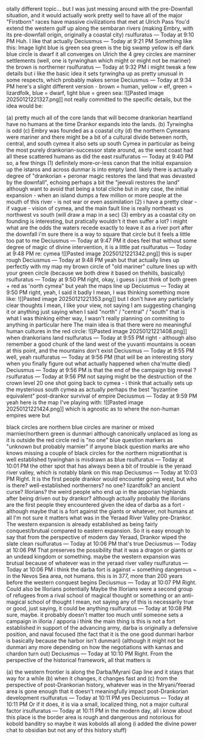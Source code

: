otally different topic... but I was just messing around with the pre-Downfall situation, and it would actually work pretty well to have all of the major "Firstborn" races have massive civilizations that met at Ulrich Pass
You'd extend the western gulf up along the sembaran rivers (making Embry, with its pre-downfall origin, originally a coastal city)
rsulfuratus — Today at 9:10 PM
Huh. I like that actually
Deciusmus — Today at 9:21 PM
Something like this:
Image
light blue is green sea
green is the big swamp
yellow is elf
dark blue circle is dwarf
it all converges on Ulrich
the 4 grey circles are marniner settlements (well, one is tyrwinghan which might or might not be mariner)
the brown is northerner
rsulfuratus — Today at 9:32 PM
i might tweak a few details but i like the basic idea
it sets tyrwingha up as pretty unusual in some respects, which probably makes sense
Deciusmus — Today at 9:34 PM
here's a slight different version - brown = human, yellow = elf, green = lizardfolk, blue = dwarf, light blue = green sea:
![[Pasted image 20250121221327.png]]
not really committed to the specific details, but the idea would be:

(a) pretty much all of the core lands that will become drankorian heartland have no humans at the time Drankor expands into the lands. 
(b) Tyrwingha is odd
(c) Embry was founded as a coastal city
(d) the northern Cymeans were mariner and there might be a bit of a cultural divide between north, central, and south cymea
it also sets up south Cymea in particular as being the most purely drankorian-successor state around, as the west coast had all these scattered humans as did the east
rsulfuratus — Today at 9:40 PM
so, a few things
(1) definitely more-or-less canon that the initial expansion up the istaros and across dunmar is into empty land. likely there is actually a degree of "drankorian + peronar magic restores the land that was devasted by the downfall", echoing perhaps a bit the "jeevali restores the land" although want to avoid that being a total cliche
but in any case, the initial expansion - when an island dumps a few million or more people at the mouth of this river - is not war or even assimilation
(2) i have a pretty clear - if vague - vision of cymea, and the main fault line is really northeast vs northwest vs south (will draw a map in a sec)
(3) embry as a coastal city on founding is interesting, but pratically wouldn't it then suffer a lot? i might what are the odds the waters recede exactly to leave it as a river port after the downfall
i'm sure there is a way to square that circle but it feels a little too pat to me
Deciusmus — Today at 9:47 PM
it does feel that without some degree of magic of divine intervention, it is a little pat
rsulfuratus — Today at 9:48 PM
re: cymea
![[Pasted image 20250121221342.png]]
this is super rough
Deciusmus — Today at 9:48 PM
yeah but that actually lines up perfectly with my map
my brown circle of "old mariner" culture lines up with your green circle
(because we both drew it based on thehills, basically)
rsulfuratus — Today at 9:50 PM
right, okay, i guess i just think of both green + red as 'north cymea" but yeah the maps line up
Deciusmus — Today at 9:50 PM
right, yeah, I said it badly
I mean, I was thinking something more like:
![[Pasted image 20250121221353.png]]
but I don't have any particlarly clear thoughts
I mean, I like your view, not saying I am suggesting changing it or anything
just saying when I said "north" / "central" / "south" that is what I was thinking
either way, I wasn't really planning on commiting to anything in particular here
The main idea is that there were no meaningful human cultures in the red circle:
![[Pasted image 20250121221408.png]]
when drankorians land
rsulfuratus — Today at 9:55 PM
right - although also remember a good chunk of the land west of the yuvanti mountains is ocean at this point, and the mountains don't exist
Deciusmus — Today at 9:55 PM
well, yeah
rsulfuratus — Today at 9:56 PM
(that will be an interesting story when you finally figure out what actually happened when cha'mutte died)
Deciusmus — Today at 9:56 PM
is that the end of the campaign big reveal
?
rsulfuratus — Today at 9:56 PM
not saying
might be the destruction of the crown level 20 one shot
going back to cymea - i think that actually sets up the mysterious south cymea as actually perhaps the best "byzantine equivalent" post-drankor survival of empire
Deciusmus — Today at 9:59 PM
yeah
here is the map I've playing with:
![[Pasted image 20250121221424.png]]
which is agnostic as to where the non-human empires were
but

black circles are northern
blue circles are mariner or mixed marnier/northern
green is dunmari although canonically unplaced as long as it is outside the red circle
red is "no one"
blue question markers as "unknown but probably marnier" if anyone
black question marks are who knows
missing a couple of black circles for the northern migrationthat is well established
tywinghan is misdrawn as blue
rsulfuratus — Today at 10:01 PM
the other spot that has always been a bit of trouble is the yeraad river valley, which is notably blank on this map
Deciusmus — Today at 10:03 PM
Right. It is the first people drankor would encounter going west, but who is there? well-established northerners? no one? lizardfolk? an ancient curse? Illorians? the weird people who end up in the apporian highlands after being driven out by drankor?
although actually probably the illorians are the first people they encountered
given the idea of darba as a fort - although maybe that is a fort against the giants or whatever, not humans at all
I'm not sure it matters what was in the Yeraad River Valley pre-Drankor. The western expansion is already established as being fairly conquest/brutual compared to eastern expansion. So it is easy enough to say that from the perspective of modern day Yeraad, Drankor wiped the slate clean
rsulfuratus — Today at 10:06 PM
that's true
Deciusmus — Today at 10:06 PM
That preserves the possibility that it was a dragon or giants or an undead kingdom or something. maybe the western expansion was brutual because of whatever was in the yeraad river valley
rsulfuratus — Today at 10:06 PM
i think the darba fort is against ~ something dangerous ~ in the Nevos Sea area, not humans. this is in 377, more than 200 years before the western conquest begins
Deciusmus — Today at 10:07 PM
Right. Could also be Illorians potentially
Maybe the Illorians were a second group of refugees from a rival school of magical thought or something
or an anti-magical school of thought
I mean, not saying any of this is necessarily true or good, just saying, it could be anything
rsulfuratus — Today at 10:08 PM
sure, maybe. it probably doesn't matter too much until someone sets a campaign in illoria / apporia
i think the main thing is this is not a fort established in support of the advancing army, darba is originally a defensive position, and naval focused (the fact that it is the one good dunmari harbor is basically because the harbor isn't dunmari)
(although it might not be dunmari any more depending on how the negotiations with karnas and chardon turn out)
Deciusmus — Today at 10:10 PM
Right. From the perspective of the historical framework, all that matters is

(a) the western frontier is along the Darba/Myrani Gap line and it stays that way for a while
(b) when it changes, it changes fast and
(c) from the perspective of post-Drankorian history, whatever was in the Mryani/Yeerad area is gone enough that it doesn't meaningfully impact post-Drankorian development
rsulfuratus — Today at 10:11 PM
yes
Deciusmus — Today at 10:11 PM
Or if it does, it is via a small, localized thing, not a major cultural factor
irsulfuratus — Today at 10:11 PM
in the modern day, all i know about this place is the border area is rough and dangerous and notorious for kobold banditry
so maybe it was kobolds all along
(i added the divine power chat to obsidian but not any of this history stuff)